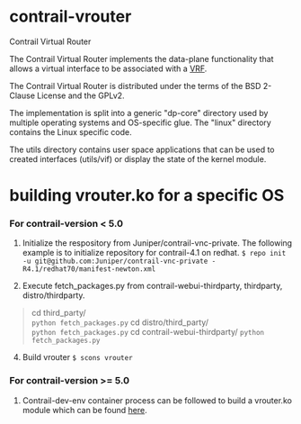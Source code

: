 # contrail-vrouter

Contrail Virtual Router

The Contrail Virtual Router implements the data-plane functionality that allows a virtual interface to be associated
with a [VRF](http://en.wikipedia.org/wiki/Virtual_Routing_and_Forwarding).

The Contrail Virtual Router is distributed under the terms of the BSD 2-Clause License and the GPLv2.

The implementation is split into a generic "dp-core" directory used by
multiple operating systems and OS-specific glue. The "linux" directory
contains the Linux specific code.

The utils directory contains user space applications that can be used
to created interfaces (utils/vif) or display the state of the kernel
module.

# building vrouter.ko for a specific OS

### For contrail-version < 5.0

1. Initialize the respository from Juniper/contrail-vnc-private. The following example is to initialize repository for contrail-4.1 on redhat. 
`$ repo init -u git@github.com:Juniper/contrail-vnc-private -R4.1/redhat70/manifest-newton.xml`

2. Execute fetch_packages.py from contrail-webui-thirdparty, thirdparty, distro/thirdparty.
> cd third_party/  
`python fetch_packages.py`
cd distro/third_party/  
`python fetch_packages.py`
cd contrail-webui-thirdparty/
`python fetch_packages.py`

4. Build vrouter
`$ scons vrouter`

### For contrail-version >= 5.0
1. Contrail-dev-env container process can be followed to build a vrouter.ko module which can be found [here](https://github.com/Juniper/contrail-dev-env).
